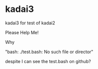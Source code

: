 # kadai3
kadai3 for test of kadai2

Please Help Me!

Why

"bash: ./test.bash: No such file or director"

despite I can see the test.bash on github?
